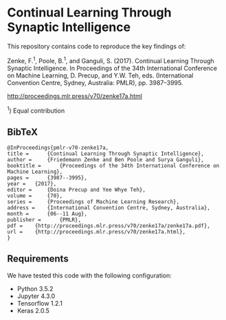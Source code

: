 # Continual Learning Through Synaptic Intelligence

This repository contains code to reproduce the key findings of:

Zenke, F.<sup>1</sup>, Poole, B.<sup>1</sup>, and Ganguli, S. (2017). Continual Learning Through
Synaptic Intelligence. In Proceedings of the 34th International Conference on
Machine Learning, D. Precup, and Y.W. Teh, eds. (International Convention
Centre, Sydney, Australia: PMLR), pp. 3987–3995.

http://proceedings.mlr.press/v70/zenke17a.html

<sup>1</sup>) Equal contribution

## BibTeX
```
@InProceedings{pmlr-v70-zenke17a,
title = 	 {Continual Learning Through Synaptic Intelligence},
author = 	 {Friedemann Zenke and Ben Poole and Surya Ganguli},
booktitle = 	 {Proceedings of the 34th International Conference on Machine Learning},
pages = 	 {3987--3995},
year = 	 {2017},
editor = 	 {Doina Precup and Yee Whye Teh},
volume = 	 {70},
series = 	 {Proceedings of Machine Learning Research},
address = 	 {International Convention Centre, Sydney, Australia},
month = 	 {06--11 Aug},
publisher = 	 {PMLR},
pdf = 	 {http://proceedings.mlr.press/v70/zenke17a/zenke17a.pdf},
url = 	 {http://proceedings.mlr.press/v70/zenke17a.html},
}
```


## Requirements

We have tested this code with the following configuration:

* Python 3.5.2
* Jupyter 4.3.0
* Tensorflow 1.2.1
* Keras 2.0.5

